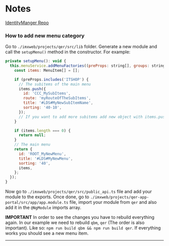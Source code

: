 # Notes
[IdentityManger Repo](https://github.com/OneIdentity/IdentityManager.Imx)

### How to add new menu category

Go to ``./imxweb/projects/qer/src/lib`` folder. Generate a new module and call the ``setupMenu()`` method in the constructor. For example:

  ``` javascript
  private setupMenu(): void {
    this.menuService.addMenuFactories((preProps: string[], groups: string[]) => {
      const items: MenuItem[] = [];

      if (preProps.includes('ITSHOP') {
        // The subitems of the main menu
        items.push({
          id: 'CCC_MySubItems',
          route: 'myRouteOfTheSubItems',
          title: '#LDS#MyNewSubItemName',
          sorting: '40-10',
        });
        // If you want to add more subitems add new object with items.push
      }

      if (items.length === 0) {
        return null;
      }
      // The main menu
      return {
        id: 'ROOT_MyNewMenu',
        title: '#LDS#MyNewMenu',
        sorting: '40',
        items,
      };
    });
  }

  ```

Now go to ``./imxweb/projects/qer/src/public_api.ts`` file and add your module to the exports. Once done, go to ``./imxweb/projects/qer-app-portal/src/app/app.module.ts`` file, import your module from ``qer`` and also add it in the ``@NgModule`` imports array. 
  
**IMPORTANT** 
In order to see the changes you have to rebuild everything again. In our example we need to rebuild ``qbm``, ``qer`` (The order is also important). Like so: ``npm run build qbm && npm run build qer``. If everything works you should see a new menu item. 

---